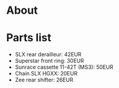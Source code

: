 # About


# Parts list


* SLX rear derailleur: 42EUR
* Superstar front ring: 30EUR
* Sunrace cassette 11-42T (MS3): 50EUR
* Chain SLX HGXX: 20EUR
* Zee rear shifter: 26EUR